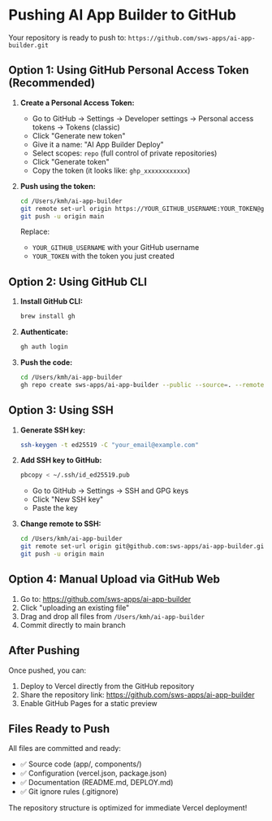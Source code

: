 # Pushing AI App Builder to GitHub

Your repository is ready to push to: `https://github.com/sws-apps/ai-app-builder.git`

## Option 1: Using GitHub Personal Access Token (Recommended)

1. **Create a Personal Access Token:**
   - Go to GitHub → Settings → Developer settings → Personal access tokens → Tokens (classic)
   - Click "Generate new token"
   - Give it a name: "AI App Builder Deploy"
   - Select scopes: `repo` (full control of private repositories)
   - Click "Generate token"
   - Copy the token (it looks like: `ghp_xxxxxxxxxxxx`)

2. **Push using the token:**
   ```bash
   cd /Users/kmh/ai-app-builder
   git remote set-url origin https://YOUR_GITHUB_USERNAME:YOUR_TOKEN@github.com/sws-apps/ai-app-builder.git
   git push -u origin main
   ```
   Replace:
   - `YOUR_GITHUB_USERNAME` with your GitHub username
   - `YOUR_TOKEN` with the token you just created

## Option 2: Using GitHub CLI

1. **Install GitHub CLI:**
   ```bash
   brew install gh
   ```

2. **Authenticate:**
   ```bash
   gh auth login
   ```

3. **Push the code:**
   ```bash
   cd /Users/kmh/ai-app-builder
   gh repo create sws-apps/ai-app-builder --public --source=. --remote=origin --push
   ```

## Option 3: Using SSH

1. **Generate SSH key:**
   ```bash
   ssh-keygen -t ed25519 -C "your_email@example.com"
   ```

2. **Add SSH key to GitHub:**
   ```bash
   pbcopy < ~/.ssh/id_ed25519.pub
   ```
   - Go to GitHub → Settings → SSH and GPG keys
   - Click "New SSH key"
   - Paste the key

3. **Change remote to SSH:**
   ```bash
   cd /Users/kmh/ai-app-builder
   git remote set-url origin git@github.com:sws-apps/ai-app-builder.git
   git push -u origin main
   ```

## Option 4: Manual Upload via GitHub Web

1. Go to: https://github.com/sws-apps/ai-app-builder
2. Click "uploading an existing file"
3. Drag and drop all files from `/Users/kmh/ai-app-builder`
4. Commit directly to main branch

## After Pushing

Once pushed, you can:
1. Deploy to Vercel directly from the GitHub repository
2. Share the repository link: https://github.com/sws-apps/ai-app-builder
3. Enable GitHub Pages for a static preview

## Files Ready to Push

All files are committed and ready:
- ✅ Source code (app/, components/)
- ✅ Configuration (vercel.json, package.json)
- ✅ Documentation (README.md, DEPLOY.md)
- ✅ Git ignore rules (.gitignore)

The repository structure is optimized for immediate Vercel deployment!